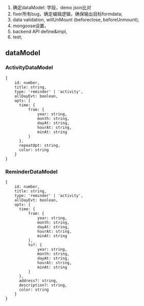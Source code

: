 1. 确定dataModel: 字段，demo json比对
2. fixer所有bug，确定编辑逻辑，确保输出目标formdata;
3. data validation, willUnMount (beforeclose, beforeUnmount);
4. mongoose设置，
5. backend API define&impl,
6. test;

## dataModel
### ActivityDataModel
```
{
    id: number,
    title: string,
    type: 'reminder' | 'activity',
    allDayEvt: boolean,
    opts: {
      time: {
          from: {
              year: string,
              month: string,
              dayAt: string,
              hourAt: string,
              minAt: string
          }
      },
      repeatOpt: string,
      color: string
    }
}
```

### ReminderDataModel
```
{
    id: number,
    title: string,
    type: 'reminder' | 'activity',
    allDayEvt: boolean,
    opts: {
      time: {
          from: {
              year: string,
              month: string,
              dayAt: string,
              hourAt: string,
              minAt: string
          },
          to?: {
              year: string,
              month: string,
              dayAt: string,
              hourAt: string,
              minAt: string              
          }
      },
      address?: string,
      description?: string,
      color: string
    }
}
```